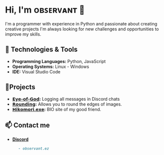 # Hi, I'm ᴏʙꜱᴇʀᴠᴀɴᴛ 👋

I'm a programmer with experience in Python and passionate about creating creative projects I'm always looking for new challenges and opportunities to improve my skills.

## 🔧 Technologies & Tools

- **Programming Languages:** Python, JavaScript
- **Operating Systems:** Linux - Windows
- **IDE:** Visual Studio Code

## 🚀Projects

- **[𝗘𝘆𝗲-𝗼𝗳-𝗚𝗼𝗱](https://github.com/403observant/Eye-of-God):** Logging all messages in Discord chats
- **[𝗥𝗼𝘂𝗻𝗱𝗶𝗻𝗴](https://github.com/403observant/Rounding):** Allows you to round the edges of images.
- **[𝗛𝗶𝗸𝗼𝗺𝗼𝗿𝗶.𝗲𝘅𝗲](https://github.com/403observant/hikomori.exe):** BIO site of my good friend.

## 📫 Contact me

- [𝐃𝐢𝐬𝐜𝐨𝐫𝐝](403observant.github.io/BIO/Discord)
```markdown
      - observant.ez 
